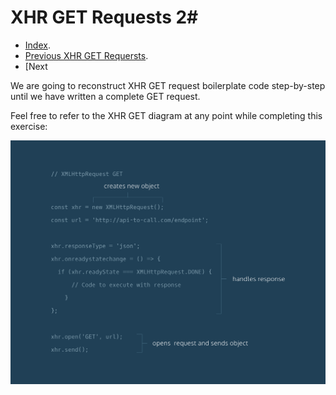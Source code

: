 # XHR GET Requests 2#

- [Index](../).
- [Previous XHR GET Requersts](../XHRGETRequests).
- [Next 

We are going to reconstruct XHR GET request boilerplate code step-by-step until we have written a complete GET request.

Feel free to refer to the XHR GET diagram at any point while completing this exercise:

![Image](./XHRGETdiagram.svg)